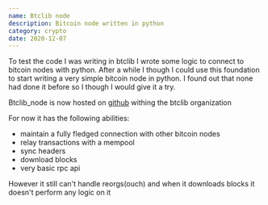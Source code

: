 ```yaml
---
name: Btclib node
description: Bitcoin node written in python
category: crypto
date: 2020-12-07
---
```


To test the code I was writing in btclib I wrote some logic to connect to bitcoin nodes with python. After a while I though I could use this foundation to start writing a very simple bitcoin node in python. I found out that none had done it before so I though I would give it a try.

Btclib_node is now hosted on [github](https://github.com/btclib-org/btclib_node) withing the btclib organization

For now it has the following abilities:
- maintain a fully fledged connection with other bitcoin nodes
- relay transactions with a mempool
- sync headers
- download blocks
- very basic rpc api

However it still can't handle reorgs(ouch) and when it downloads blocks it doesn't perform any logic on it
